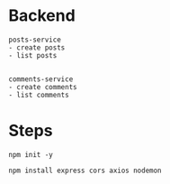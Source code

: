# Backend  

```
posts-service
- create posts
- list posts


comments-service
- create comments
- list comments

```



# Steps  

```
npm init -y 

npm install express cors axios nodemon



```

